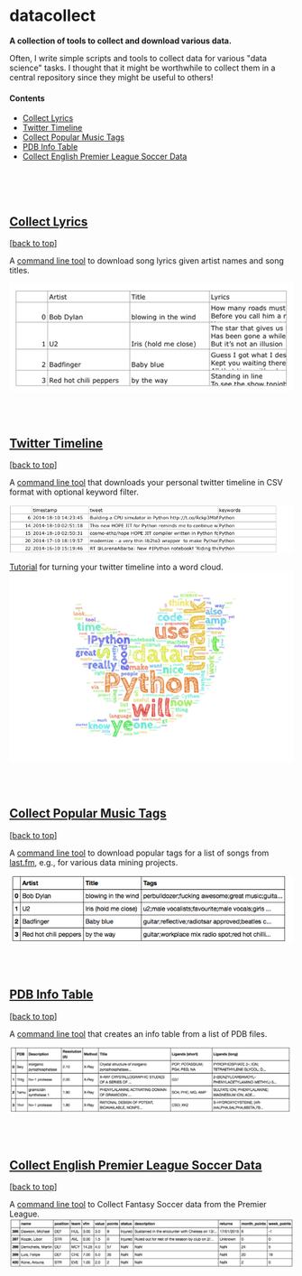 # datacollect


**A collection of tools to collect and download various data.**

Often, I write simple scripts and tools to collect data for various "data science" tasks. I thought that it might be worthwhile to collect them in a central repository since they might be useful to others!

#### Contents
- [Collect Lyrics](./collect_lyrics)
- [Twitter Timeline](./twitter_timeline)
- [Collect Popular Music Tags](./collect_music_tags)
- [PDB Info Table](./pdb_infotable)
- [Collect English Premier League Soccer Data](./collect_fantasysoccer)

<br>
<br>
<br>

## [Collect Lyrics](./collect_lyrics)

[[back to top](#contents)]

A [command line tool](./collect_lyrics) to download song lyrics given artist names and song titles. 

![](./collect_lyrics/images/example_out.png)

<br>
<br>

## [Twitter Timeline](./twitter_timeline)
[[back to top](#contents)]

A [command line tool](./twitter_timeline) that downloads your personal twitter timeline in CSV format with optional keyword filter.

![](./twitter_timeline/images/python_tweets.png)

[Tutorial](http://nbviewer.ipython.org/github/rasbt/datacollect/blob/master/dataviz/twitter_cloud/twitter_wordcloud.ipynb) for turning your twitter timeline into a word cloud.
![](./dataviz/twitter_cloud/my_twitter_wordcloud_2_lowres.jpg)

<br>
<br>

## [Collect Popular Music Tags](./collect_music_tags)
[[back to top](#contents)]

A [command line tool](./collect_music_tags) to download popular tags for a list of songs from [last.fm](http://www.last.fm), e.g., for various data mining projects.

![](./collect_music_tags/images/example.png)

<br>
<br>

## [PDB Info Table](./pdb_infotable)
[[back to top](#contents)]

A [command line tool](./pdb_infotable) that creates an info table from a list of PDB files.

![](./pdb_infotable/images/example.png)


<br>
<br>

## [Collect English Premier League Soccer Data](./collect_fantasysoccer)
[[back to top](#contents)]

A [command line tool](./collect_fantasysoccer) to Collect Fantasy Soccer data  from the Premier League.
![](./collect_fantasysoccer/images/example_table.png)



